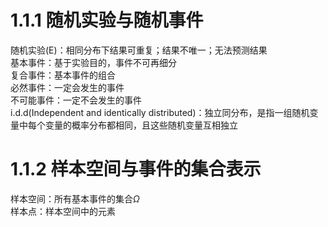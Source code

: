 # 1.1.1 随机实验与随机事件
  随机实验(E)：相同分布下结果可重复；结果不唯一；无法预测结果\
  基本事件：基于实验目的，事件不可再细分\
  复合事件：基本事件的组合\
  必然事件：一定会发生的事件\
  不可能事件：一定不会发生的事件\
  i.d.d(Independent and identically distributed)：独立同分布，是指一组随机变量中每个变量的概率分布都相同，且这些随机变量互相独立

# 1.1.2 样本空间与事件的集合表示

  样本空间：所有基本事件的集合$\Omega$ \
  样本点：样本空间中的元素
  
